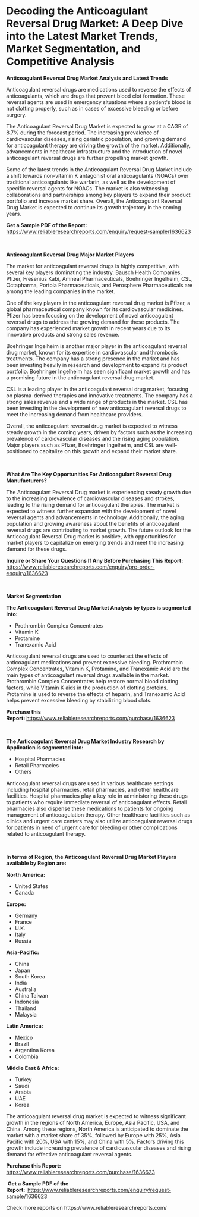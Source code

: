 <p><h1>Decoding the Anticoagulant Reversal Drug Market: A Deep Dive into the Latest Market Trends, Market Segmentation, and Competitive Analysis</h1></p><p><strong>Anticoagulant Reversal Drug Market Analysis and Latest Trends</strong></p>
<p><p>Anticoagulant reversal drugs are medications used to reverse the effects of anticoagulants, which are drugs that prevent blood clot formation. These reversal agents are used in emergency situations where a patient's blood is not clotting properly, such as in cases of excessive bleeding or before surgery.</p><p>The Anticoagulant Reversal Drug Market is expected to grow at a CAGR of 8.7% during the forecast period. The increasing prevalence of cardiovascular diseases, rising geriatric population, and growing demand for anticoagulant therapy are driving the growth of the market. Additionally, advancements in healthcare infrastructure and the introduction of novel anticoagulant reversal drugs are further propelling market growth.</p><p>Some of the latest trends in the Anticoagulant Reversal Drug Market include a shift towards non-vitamin K antagonist oral anticoagulants (NOACs) over traditional anticoagulants like warfarin, as well as the development of specific reversal agents for NOACs. The market is also witnessing collaborations and partnerships among key players to expand their product portfolio and increase market share. Overall, the Anticoagulant Reversal Drug Market is expected to continue its growth trajectory in the coming years.</p></p>
<p><strong>Get a Sample PDF of the Report:&nbsp;</strong> <a href="https://www.reliableresearchreports.com/enquiry/request-sample/1636623">https://www.reliableresearchreports.com/enquiry/request-sample/1636623</a></p>
<p>&nbsp;</p>
<p><strong>Anticoagulant Reversal Drug Major Market Players</strong></p>
<p><p>The market for anticoagulant reversal drugs is highly competitive, with several key players dominating the industry. Bausch Health Companies, Pfizer, Fresenius Kabi, Amneal Pharmaceuticals, Boehringer Ingelheim, CSL, Octapharma, Portola Pharmaceuticals, and Perosphere Pharmaceuticals are among the leading companies in the market.</p><p>One of the key players in the anticoagulant reversal drug market is Pfizer, a global pharmaceutical company known for its cardiovascular medicines. Pfizer has been focusing on the development of novel anticoagulant reversal drugs to address the growing demand for these products. The company has experienced market growth in recent years due to its innovative products and strong sales revenue.</p><p>Boehringer Ingelheim is another major player in the anticoagulant reversal drug market, known for its expertise in cardiovascular and thrombosis treatments. The company has a strong presence in the market and has been investing heavily in research and development to expand its product portfolio. Boehringer Ingelheim has seen significant market growth and has a promising future in the anticoagulant reversal drug market.</p><p>CSL is a leading player in the anticoagulant reversal drug market, focusing on plasma-derived therapies and innovative treatments. The company has a strong sales revenue and a wide range of products in the market. CSL has been investing in the development of new anticoagulant reversal drugs to meet the increasing demand from healthcare providers.</p><p>Overall, the anticoagulant reversal drug market is expected to witness steady growth in the coming years, driven by factors such as the increasing prevalence of cardiovascular diseases and the rising aging population. Major players such as Pfizer, Boehringer Ingelheim, and CSL are well-positioned to capitalize on this growth and expand their market share.</p></p>
<p>&nbsp;</p>
<p><strong>What Are The Key Opportunities For Anticoagulant Reversal Drug Manufacturers?</strong></p>
<p><p>The Anticoagulant Reversal Drug market is experiencing steady growth due to the increasing prevalence of cardiovascular diseases and strokes, leading to the rising demand for anticoagulant therapies. The market is expected to witness further expansion with the development of novel reversal agents and advancements in technology. Additionally, the aging population and growing awareness about the benefits of anticoagulant reversal drugs are contributing to market growth. The future outlook for the Anticoagulant Reversal Drug market is positive, with opportunities for market players to capitalize on emerging trends and meet the increasing demand for these drugs.</p></p>
<p><strong>Inquire or Share Your Questions If Any Before Purchasing This Report:</strong> <a href="https://www.reliableresearchreports.com/enquiry/pre-order-enquiry/1636623">https://www.reliableresearchreports.com/enquiry/pre-order-enquiry/1636623</a></p>
<p>&nbsp;</p>
<p><strong>Market Segmentation</strong></p>
<p><strong>The Anticoagulant Reversal Drug Market Analysis by types is segmented into:</strong></p>
<p><ul><li>Prothrombin Complex Concentrates</li><li>Vitamin K</li><li>Protamine</li><li>Tranexamic Acid</li></ul></p>
<p><p>Anticoagulant reversal drugs are used to counteract the effects of anticoagulant medications and prevent excessive bleeding. Prothrombin Complex Concentrates, Vitamin K, Protamine, and Tranexamic Acid are the main types of anticoagulant reversal drugs available in the market. Prothrombin Complex Concentrates help restore normal blood clotting factors, while Vitamin K aids in the production of clotting proteins. Protamine is used to reverse the effects of heparin, and Tranexamic Acid helps prevent excessive bleeding by stabilizing blood clots.</p></p>
<p><strong>Purchase this Report:&nbsp;</strong><a href="https://www.reliableresearchreports.com/purchase/1636623">https://www.reliableresearchreports.com/purchase/1636623</a></p>
<p>&nbsp;</p>
<p><strong>The Anticoagulant Reversal Drug Market Industry Research by Application is segmented into:</strong></p>
<p><ul><li>Hospital Pharmacies</li><li>Retail Pharmacies</li><li>Others</li></ul></p>
<p><p>Anticoagulant reversal drugs are used in various healthcare settings including hospital pharmacies, retail pharmacies, and other healthcare facilities. Hospital pharmacies play a key role in administering these drugs to patients who require immediate reversal of anticoagulant effects. Retail pharmacies also dispense these medications to patients for ongoing management of anticoagulation therapy. Other healthcare facilities such as clinics and urgent care centers may also utilize anticoagulant reversal drugs for patients in need of urgent care for bleeding or other complications related to anticoagulant therapy.</p></p>
<p>&nbsp;</p>
<p><strong>In terms of Region, the Anticoagulant Reversal Drug Market Players available by Region are:</strong></p>
<p>
    <p> <strong> North America: </strong>
        <ul>
            <li>United States</li>
            <li>Canada</li>
        </ul>
        </p> 
    <p> <strong> Europe: </strong>
        <ul>
            <li>Germany</li>
            <li>France</li>
            <li>U.K.</li>
            <li>Italy</li>
            <li>Russia</li>
        </ul>
        </p> 
    <p> <strong> Asia-Pacific: </strong>
        <ul>
            <li>China</li>
            <li>Japan</li>
            <li>South Korea</li>
            <li>India</li>
            <li>Australia</li>
            <li>China Taiwan</li>
            <li>Indonesia</li>
            <li>Thailand</li>
            <li>Malaysia</li>
        </ul>
        </p> 
    <p> <strong> Latin America: </strong>
        <ul>
            <li>Mexico</li>
            <li>Brazil</li>
            <li>Argentina Korea</li>
            <li>Colombia</li>
        </ul>
        </p> 
    <p> <strong> Middle East & Africa: </strong>
        <ul>
            <li>Turkey</li>
            <li>Saudi</li>
            <li>Arabia</li>
            <li>UAE</li>
            <li>Korea</li>
        </ul>
    </p>
    </p>
<p><p>The anticoagulant reversal drug market is expected to witness significant growth in the regions of North America, Europe, Asia Pacific, USA, and China. Among these regions, North America is anticipated to dominate the market with a market share of 35%, followed by Europe with 25%, Asia Pacific with 20%, USA with 15%, and China with 5%. Factors driving this growth include increasing prevalence of cardiovascular diseases and rising demand for effective anticoagulant reversal agents.</p></p>
<p><strong>Purchase this Report: </strong><a href="https://www.reliableresearchreports.com/purchase/1636623">https://www.reliableresearchreports.com/purchase/1636623</a></p>
<p>&nbsp;<strong>Get a Sample PDF of the Report:&nbsp;&nbsp;</strong><a href="https://www.reliableresearchreports.com/enquiry/request-sample/1636623">https://www.reliableresearchreports.com/enquiry/request-sample/1636623</a></p>
<p><strong></strong></p>
<p>Check more reports on https://www.reliableresearchreports.com/</p>